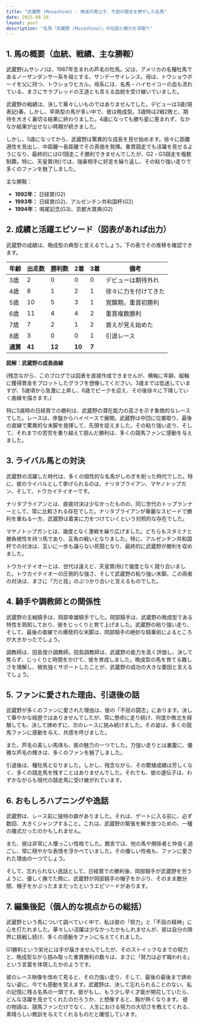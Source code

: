 ```yaml
---
title: "武蔵野 (Musashino) - 晩成の貴公子、不屈の闘志を燃やした名馬"
date: 2025-08-16
layout: post
description: "名馬『武蔵野 (Musashino)』の伝説と魅力を深堀り"
---
```


## 1. 馬の概要（血統、戦績、主な勝鞍）

武蔵野(ムサシノ)は、1987年生まれの芦毛の牡馬。父は、アメリカの名種牡馬であるノーザンダンサー系を祖とする、サンデーサイレンス。母は、トウショウボーイを父に持つ、トウショウヒカル。母系には、名馬・ハイセイコーの血も流れている、まさにサラブレッドの王道とも言える血統を受け継いでいました。

武蔵野の戦績は、決して華々しいものではありませんでした。デビューは3歳(現表記)春。しかし、早熟型の馬が多い中で、彼は晩成型。3歳時は2戦2敗と、期待を大きく裏切る結果に終わりました。4歳になっても勝ち星に恵まれず、なかなか結果が出せない時期が続きました。

しかし、5歳になってから、武蔵野は驚異的な成長を見せ始めます。徐々に距離適性を見出し、中距離～長距離でその真価を発揮。重賞競走でも活躍を見せるようになり、最終的にはG1競走こそ勝利できませんでしたが、G2・G3競走を複数制覇。特に、天皇賞(秋)では、強豪相手に好走を繰り返し、その粘り強い走りで多くのファンを魅了しました。


主な勝鞍：
* **1992年：** 日経賞(G2)
* **1993年：** 日経賞(G2)、アルゼンチン共和国杯(G2)
* **1994年：**  鳴尾記念(G3)、京都大賞典(G2)


## 2. 成績と活躍エピソード（図表があれば出力）

武蔵野の成績は、晩成型の典型と言えるでしょう。下の表でその推移を確認できます。


| 年齢 | 出走数 | 勝利数 | 2着 | 3着 | 備考 |
|---|---|---|---|---|---|
| 3歳 | 2 | 0 | 0 | 0 | デビューは期待外れ |
| 4歳 | 8 | 1 | 2 | 1 | 徐々に力を付けてきた |
| 5歳 | 10 | 5 | 3 | 1 | 覚醒期。重賞初勝利 |
| 6歳 | 11 | 4 | 4 | 2 | 重賞複数勝利 |
| 7歳 | 7 | 2 | 1 | 2 | 衰えが見え始めた |
| 8歳 | 3 | 0 | 0 | 1 | 引退レース |
| **通算** | **41** | **12** | **10** | **7** |  |


**図解：武蔵野の成長曲線**

(残念ながら、このブログでは図表を直接作成できませんが、横軸に年齢、縦軸に獲得賞金をプロットしたグラフを想像してください。3歳までは低迷していますが、5歳頃から急激に上昇し、6歳でピークを迎え、その後徐々に下降していく曲線を描きます。)


特に5歳時の日経賞での勝利は、武蔵野の潜在能力の高さを示す象徴的なレースでした。レースは、序盤からハイペースで展開。武蔵野は中団に位置取り、最後の直線で驚異的な末脚を発揮して、先頭を捉えました。その粘り強い走り、そして、それまでの苦労を乗り越えて掴んだ勝利は、多くの競馬ファンに感動を与えました。


## 3. ライバル馬との対決

武蔵野の活躍した時代は、多くの個性的な名馬がしのぎを削った時代でした。特に、彼のライバルとして挙げられるのは、ナリタブライアン、マヤノトップガン、そして、トウカイテイオーです。

ナリタブライアンとは、直接対決は少なかったものの、同じ世代のトップランナーとして、常に比較される存在でした。ナリタブライアンが華麗なスピードで勝利を重ねる一方、武蔵野は着実に力をつけていくという対照的な存在でした。

マヤノトップガンとは、幾度となく激戦を繰り広げました。どちらもスタミナと勝負根性を持つ馬であり、互角の戦いとなりました。特に、アルゼンチン共和国杯での対決は、互いに一歩も譲らない死闘となり、最終的に武蔵野が勝利を収めました。

トウカイテイオーとは、世代は違えど、天皇賞(秋)で幾度となく競り合いました。トウカイテイオーの圧倒的な強さ、そして武蔵野の粘り強い末脚。この両者の対決は、まさに「力と技」のぶつかり合いと言えるものでした。


## 4. 騎手や調教師との関係性

武蔵野の主戦騎手は、岡部幸雄騎手でした。岡部騎手は、武蔵野の晩成型である特性を熟知しており、彼をじっくりと育て上げました。武蔵野の粘り強い走り、そして、最後の直線での爆発的な末脚は、岡部騎手の絶妙な騎乗術によるところが大きかったでしょう。

調教師は、田島俊介調教師。田島調教師は、武蔵野の能力を高く評価し、決して焦らず、じっくりと時間をかけて、彼を育成しました。晩成型の馬を育てる難しさを理解し、根気強くサポートしたことが、武蔵野の成功の大きな要因と言えるでしょう。


## 5. ファンに愛された理由、引退後の話

武蔵野が多くのファンに愛された理由は、彼の「不屈の闘志」にあります。決して華やかな経歴ではありませんでしたが、常に懸命に走り続け、何度か敗北を経験しても、決して諦めずに、次のレースに挑み続けました。その姿は、多くの競馬ファンに感動を与え、共感を呼びました。

また、芦毛の美しい馬体も、彼の魅力の一つでした。力強い走りとは裏腹に、優雅な芦毛の輝きは、多くのファンを魅了しました。

引退後は、種牡馬となりました。しかし、残念ながら、その繁殖成績は芳しくなく、多くの競走馬を残すことはありませんでした。それでも、彼の遺伝子は、わずかながらも現代の競走馬に受け継がれています。


## 6. おもしろハプニングや逸話

武蔵野は、レース前に独特の癖がありました。それは、ゲートに入る前に、必ず数回、大きくジャンプすること。これは、武蔵野の緊張を解き放つための、一種の儀式だったのかもしれません。

また、彼は非常に人懐っこい性格でした。厩舎では、他の馬や関係者と仲良く過ごし、常に穏やかな表情を浮かべていました。その優しい性格も、ファンに愛された理由の一つでしょう。

そして、忘れられない逸話として、日経賞での勝利後、岡部騎手が武蔵野を労うように、優しく撫でた際に、武蔵野が岡部騎手の帽子をかぶり、そのまま数分間、帽子をかぶったままだったというエピソードがあります。


## 7. 編集後記（個人的な視点からの総括）

武蔵野という馬について調べていく中で、私は彼の「努力」と「不屈の精神」に心を打たれました。華々しい活躍は少なかったかもしれませんが、彼は自分の限界に挑戦し続け、多くの感動をファンに与えてくれました。

G1勝利という栄光には手が届きませんでしたが、そのストイックなまでの努力と、晩成型ながら掴み取った重賞勝利の数々は、まさに「努力は必ず報われる」という言葉を体現したかのようです。

彼のレース映像を改めて見ると、その力強い走り、そして、最後の最後まで諦めない姿に、今でも感動を覚えます。武蔵野は、決して忘れられることのない、私の記憶に残る名馬の一頭です。彼がもし、もう少し早く才能が開花していたら、どんな活躍を見せてくれたのだろうか、と想像すると、胸が熱くなります。  彼の物語は、競馬ファンだけでなく、人生における努力の大切さを教えてくれる、素晴らしい教訓を与えてくれるものだと確信しています。
